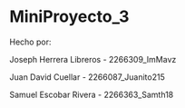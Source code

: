 # MiniProyecto_3
Hecho por:

Joseph Herrera Libreros - 2266309_ImMavz

Juan David Cuellar - 2266087_Juanito215

Samuel Escobar Rivera - 2266363_Samth18
